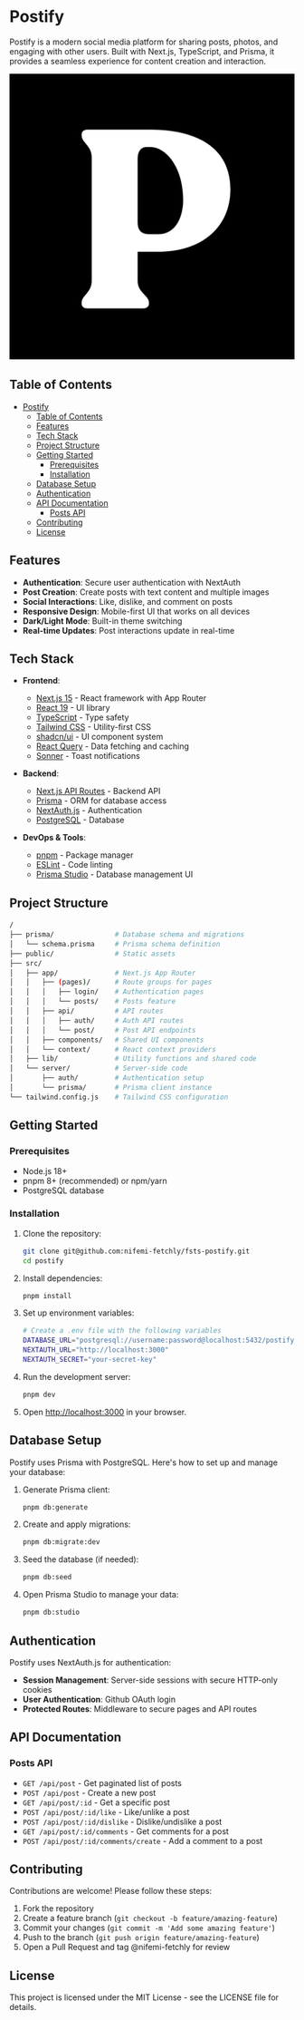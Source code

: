 # Postify

Postify is a modern social media platform for sharing posts, photos, and engaging with other users. Built with Next.js, TypeScript, and Prisma, it provides a seamless experience for content creation and interaction.

![Postify logo](/public/postify.png)

## Table of Contents

- [Postify](#postify)
  - [Table of Contents](#table-of-contents)
  - [Features](#features)
  - [Tech Stack](#tech-stack)
  - [Project Structure](#project-structure)
  - [Getting Started](#getting-started)
    - [Prerequisites](#prerequisites)
    - [Installation](#installation)
  - [Database Setup](#database-setup)
  - [Authentication](#authentication)
  - [API Documentation](#api-documentation)
    - [Posts API](#posts-api)
  - [Contributing](#contributing)
  - [License](#license)

## Features

- **Authentication**: Secure user authentication with NextAuth
- **Post Creation**: Create posts with text content and multiple images
- **Social Interactions**: Like, dislike, and comment on posts
- **Responsive Design**: Mobile-first UI that works on all devices
- **Dark/Light Mode**: Built-in theme switching
- **Real-time Updates**: Post interactions update in real-time

## Tech Stack

- **Frontend**:

  - [Next.js 15](https://nextjs.org/) - React framework with App Router
  - [React 19](https://react.dev/) - UI library
  - [TypeScript](https://www.typescriptlang.org/) - Type safety
  - [Tailwind CSS](https://tailwindcss.com/) - Utility-first CSS
  - [shadcn/ui](https://ui.shadcn.com/) - UI component system
  - [React Query](https://tanstack.com/query/latest) - Data fetching and caching
  - [Sonner](https://sonner.emilkowal.ski/) - Toast notifications

- **Backend**:

  - [Next.js API Routes](https://nextjs.org/docs/api-routes/introduction) - Backend API
  - [Prisma](https://www.prisma.io/) - ORM for database access
  - [NextAuth.js](https://next-auth.js.org/) - Authentication
  - [PostgreSQL](https://www.postgresql.org/) - Database

- **DevOps & Tools**:
  - [pnpm](https://pnpm.io/) - Package manager
  - [ESLint](https://eslint.org/) - Code linting
  - [Prisma Studio](https://www.prisma.io/studio) - Database management UI

## Project Structure

```bash
/
├── prisma/               # Database schema and migrations
│   └── schema.prisma     # Prisma schema definition
├── public/               # Static assets
├── src/
│   ├── app/              # Next.js App Router
│   │   ├── (pages)/      # Route groups for pages
│   │   │   ├── login/    # Authentication pages
│   │   │   └── posts/    # Posts feature
│   │   ├── api/          # API routes
│   │   │   ├── auth/     # Auth API routes
│   │   │   └── post/     # Post API endpoints
│   │   ├── components/   # Shared UI components
│   │   └── context/      # React context providers
│   ├── lib/              # Utility functions and shared code
│   └── server/           # Server-side code
│       ├── auth/         # Authentication setup
│       └── prisma/       # Prisma client instance
└── tailwind.config.js    # Tailwind CSS configuration
```

## Getting Started

### Prerequisites

- Node.js 18+
- pnpm 8+ (recommended) or npm/yarn
- PostgreSQL database

### Installation

1. Clone the repository:

   ```bash
   git clone git@github.com:nifemi-fetchly/fsts-postify.git
   cd postify
   ```

2. Install dependencies:

   ```bash
   pnpm install
   ```

3. Set up environment variables:

   ```bash
   # Create a .env file with the following variables
   DATABASE_URL="postgresql://username:password@localhost:5432/postify"
   NEXTAUTH_URL="http://localhost:3000"
   NEXTAUTH_SECRET="your-secret-key"
   ```

4. Run the development server:

   ```bash
   pnpm dev
   ```

5. Open [http://localhost:3000](http://localhost:3000) in your browser.

## Database Setup

Postify uses Prisma with PostgreSQL. Here's how to set up and manage your database:

1. Generate Prisma client:

   ```bash
   pnpm db:generate
   ```

2. Create and apply migrations:

   ```bash
   pnpm db:migrate:dev
   ```

3. Seed the database (if needed):

   ```bash
   pnpm db:seed
   ```

4. Open Prisma Studio to manage your data:

   ```bash
   pnpm db:studio
   ```

## Authentication

Postify uses NextAuth.js for authentication:

- **Session Management**: Server-side sessions with secure HTTP-only cookies
- **User Authentication**: Github OAuth login
- **Protected Routes**: Middleware to secure pages and API routes

## API Documentation

### Posts API

- `GET /api/post` - Get paginated list of posts
- `POST /api/post` - Create a new post
- `GET /api/post/:id` - Get a specific post
- `POST /api/post/:id/like` - Like/unlike a post
- `POST /api/post/:id/dislike` - Dislike/undislike a post
- `GET /api/post/:id/comments` - Get comments for a post
- `POST /api/post/:id/comments/create` - Add a comment to a post

## Contributing

Contributions are welcome! Please follow these steps:

1. Fork the repository
2. Create a feature branch (`git checkout -b feature/amazing-feature`)
3. Commit your changes (`git commit -m 'Add some amazing feature'`)
4. Push to the branch (`git push origin feature/amazing-feature`)
5. Open a Pull Request and tag @nifemi-fetchly for review

## License

This project is licensed under the MIT License - see the LICENSE file for details.
